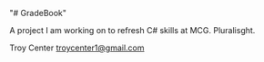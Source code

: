 "# GradeBook" 

A project I am working on to refresh C# skills at MCG. Pluralisght. 

Troy Center
troycenter1@gmail.com